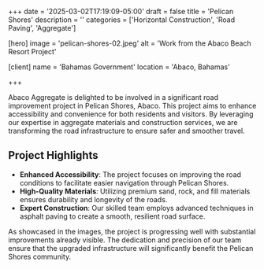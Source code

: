 +++
date = '2025-03-02T17:19:09-05:00'
draft = false
title = 'Pelican Shores'
description = ''
categories = ['Horizontal Construction', 'Road Paving', 'Aggregate']

[hero]
  image = 'pelican-shores-02.jpeg'
  alt = 'Work from the Abaco Beach Resort Project'

[client]
  name = 'Bahamas Government'
  location = 'Abaco, Bahamas'


+++

Abaco Aggregate is delighted to be involved in a significant road improvement project in Pelican Shores, Abaco. This project aims to enhance accessibility and convenience for both residents and visitors. By leveraging our expertise in aggregate materials and construction services, we are transforming the road infrastructure to ensure safer and smoother travel.

## Project Highlights

- **Enhanced Accessibility**: The project focuses on improving the road conditions to facilitate easier navigation through Pelican Shores.
- **High-Quality Materials**: Utilizing premium sand, rock, and fill materials ensures durability and longevity of the roads.
- **Expert Construction**: Our skilled team employs advanced techniques in asphalt paving to create a smooth, resilient road surface.

As showcased in the images, the project is progressing well with substantial improvements already visible. The dedication and precision of our team ensure that the upgraded infrastructure will significantly benefit the Pelican Shores community.